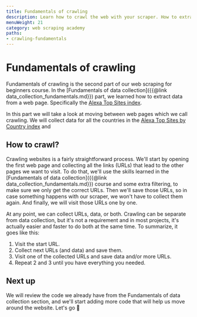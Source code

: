 ```yaml
---
title: Fundamentals of crawling
description: Learn how to crawl the web with your scraper. How to extract links and URLs from web pages and how to manage the collected links to crawl the web.
menuWeight: 21
category: web scraping academy
paths:
- crawling-fundamentals
---
```


# [](#fundamentals) Fundamentals of crawling

Fundamentals of crawling is the second part of our web scraping for beginners course. In the [Fundamentals of data collection]({{@link data_collection_fundamentals.md}}) part, we learned how to extract data from a web page. Specifically the [Alexa Top Sites index](https://www.alexa.com/topsites).

In this part we will take a look at moving between web pages which we call crawling. We will collect data for all the countries in the [Alexa Top Sites by Country index](https://www.alexa.com/topsites/countries) and

## [](#how-to) How to crawl?
Crawling websites is a fairly straightforward process. We'll start by opening the first web page and collecting all the links (URLs) that lead to the other pages we want to visit. To do that, we'll use the skills learned in the [Fundamentals of data collection]({{@link data_collection_fundamentals.md}}) course and some extra filtering, to make sure we only get the correct URLs. Then we'll save those URLs, so in case something happens with our scraper, we won't have to collect them again. And finally, we will visit those URLs one by one.

At any point, we can collect URLs, data, or both. Crawling can be separate from data collection, but it's not a requirement and in most projects, it's actually easier and faster to do both at the same time. To summarize, it goes like this:

1. Visit the start URL.
2. Collect next URLs (and data) and save them.
3. Visit one of the collected URLs and save data and/or more URLs.
4. Repeat 2 and 3 until you have everything you needed.

## [](#next) Next up

We will review the code we already have from the Fundamentals of data collection section, and we'll start adding more code that will help us move around the website. Let's go 🏃
